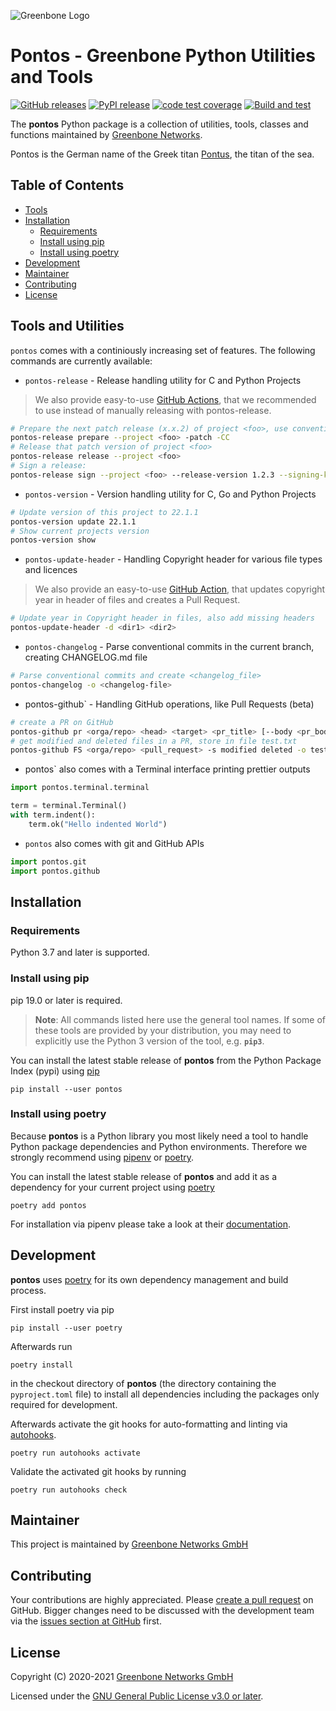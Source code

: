 ![Greenbone Logo](https://www.greenbone.net/wp-content/uploads/gb_logo_resilience_horizontal.png)

# Pontos - Greenbone Python Utilities and Tools <!-- omit in toc -->

[![GitHub releases](https://img.shields.io/github/release/greenbone/pontos.svg)](https://github.com/greenbone/pontos/releases)
[![PyPI release](https://img.shields.io/pypi/v/pontos.svg)](https://pypi.org/project/pontos/)
[![code test coverage](https://codecov.io/gh/greenbone/pontos/branch/master/graph/badge.svg)](https://codecov.io/gh/greenbone/pontos)
[![Build and test](https://github.com/greenbone/pontos/actions/workflows/ci-python.yml/badge.svg)](https://github.com/greenbone/pontos/actions/workflows/ci-python.yml)

The **pontos** Python package is a collection of utilities, tools, classes and
functions maintained by [Greenbone Networks].

Pontos is the German name of the Greek titan [Pontus](https://en.wikipedia.org/wiki/Pontus_(mythology)),
the titan of the sea.

## Table of Contents <!-- omit in toc -->

- [Tools](#tools-and-utilities)
- [Installation](#installation)
  - [Requirements](#requirements)
  - [Install using pip](#install-using-pip)
  - [Install using poetry](#install-using-poetry)
- [Development](#development)
- [Maintainer](#maintainer)
- [Contributing](#contributing)
- [License](#license)

## Tools and Utilities

`pontos` comes with a continiously increasing set of features.
The following commands are currently available:

* `pontos-release` - Release handling utility for C and Python Projects
>We also provide easy-to-use [GitHub Actions](https://github.com/greenbone/actions/#usage), that we recommended to use instead of manually releasing with pontos-release.
```bash
# Prepare the next patch release (x.x.2) of project <foo>, use conventional commits for release notes
pontos-release prepare --project <foo> -patch -CC
# Release that patch version of project <foo>
pontos-release release --project <foo>
# Sign a release:
pontos-release sign --project <foo> --release-version 1.2.3 --signing-key 1234567890ABCDEFEDCBA0987654321 [--passphrase <for_that_key>]
```
* `pontos-version` - Version handling utility for C, Go and Python Projects
```bash
# Update version of this project to 22.1.1
pontos-version update 22.1.1
# Show current projects version
pontos-version show
```
* `pontos-update-header` - Handling Copyright header for various file types and licences
>We also provide an easy-to-use [GitHub Action](https://github.com/greenbone/actions/#usage), that updates copyright year in header of files and creates a Pull Request.
```bash
# Update year in Copyright header in files, also add missing headers
pontos-update-header -d <dir1> <dir2>
```
* `pontos-changelog` - Parse conventional commits in the current branch, creating CHANGELOG.md file
```bash
# Parse conventional commits and create <changelog_file>
pontos-changelog -o <changelog-file>
```
* pontos-github` - Handling GitHub operations, like Pull Requests (beta)
```bash
# create a PR on GitHub
pontos-github pr <orga/repo> <head> <target> <pr_title> [--body <pr_body>]
# get modified and deleted files in a PR, store in file test.txt
pontos-github FS <orga/repo> <pull_request> -s modified deleted -o test.txt
```

* pontos` also comes with a Terminal interface printing prettier outputs
```python
import pontos.terminal.terminal

term = terminal.Terminal()
with term.indent():
    term.ok("Hello indented World")
```
* `pontos` also comes with git and GitHub APIs
```python
import pontos.git
import pontos.github
```

## Installation

### Requirements

Python 3.7 and later is supported.

### Install using pip

pip 19.0 or later is required.

> **Note**: All commands listed here use the general tool names. If some of
> these tools are provided by your distribution, you may need to explicitly use
> the Python 3 version of the tool, e.g. **`pip3`**.

You can install the latest stable release of **pontos** from the Python
Package Index (pypi) using [pip]

    pip install --user pontos

### Install using poetry

Because **pontos** is a Python library you most likely need a tool to
handle Python package dependencies and Python environments. Therefore we
strongly recommend using [pipenv] or [poetry].

You can install the latest stable release of **pontos** and add it as
a dependency for your current project using [poetry]

    poetry add pontos

For installation via pipenv please take a look at their [documentation][pipenv].

## Development

**pontos** uses [poetry] for its own dependency management and build
process.

First install poetry via pip

    pip install --user poetry

Afterwards run

    poetry install

in the checkout directory of **pontos** (the directory containing the
`pyproject.toml` file) to install all dependencies including the packages only
required for development.

Afterwards activate the git hooks for auto-formatting and linting via
[autohooks].

    poetry run autohooks activate

Validate the activated git hooks by running

    poetry run autohooks check

## Maintainer

This project is maintained by [Greenbone Networks GmbH][Greenbone Networks]

## Contributing

Your contributions are highly appreciated. Please
[create a pull request](https://github.com/greenbone/pontos/pulls)
on GitHub. Bigger changes need to be discussed with the development team via the
[issues section at GitHub](https://github.com/greenbone/pontos/issues)
first.

## License

Copyright (C) 2020-2021 [Greenbone Networks GmbH][Greenbone Networks]

Licensed under the [GNU General Public License v3.0 or later](LICENSE).

[Greenbone Networks]: https://www.greenbone.net/
[poetry]: https://python-poetry.org/
[pip]: https://pip.pypa.io/
[pipenv]: https://pipenv.pypa.io/
[autohooks]: https://github.com/greenbone/autohooks

